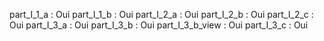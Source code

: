 part_I_1_a : Oui
part_I_1_b : Oui
part_I_2_a : Oui
part_I_2_b : Oui
part_I_2_c : Oui
part_I_3_a : Oui
part_I_3_b : Oui
part_I_3_b_view : Oui
part_I_3_c : Oui
